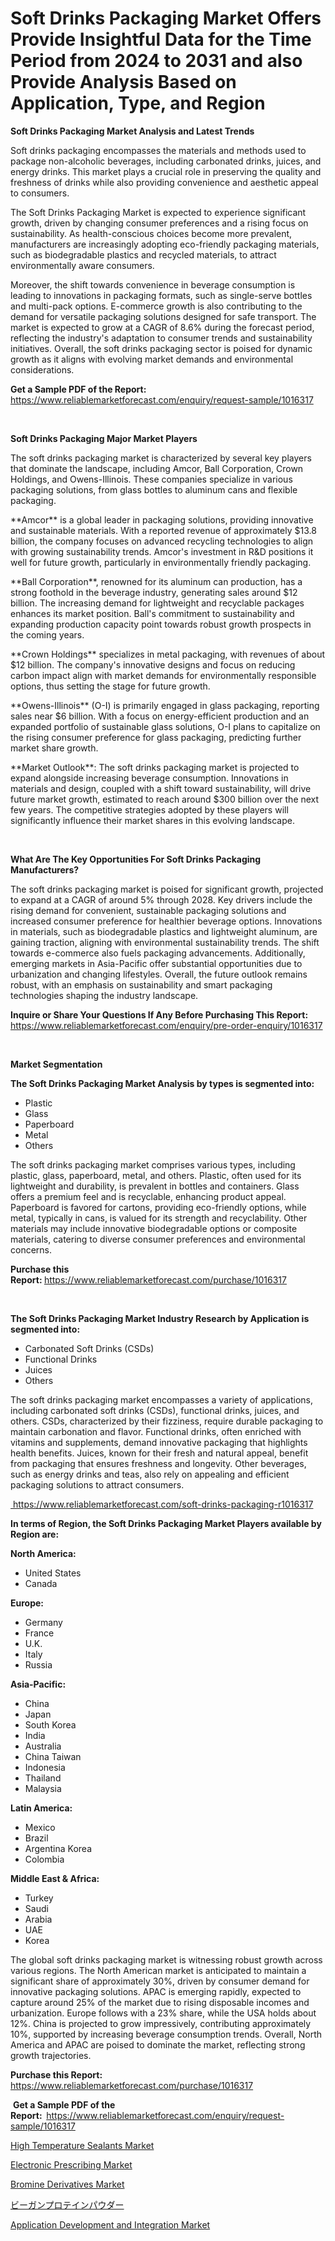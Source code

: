 <p><h1>Soft Drinks Packaging Market Offers Provide Insightful Data for the Time Period from 2024 to 2031 and also Provide Analysis Based on Application, Type, and Region</h1></p><p><strong>Soft Drinks Packaging Market Analysis and Latest Trends</strong></p>
<p><p>Soft drinks packaging encompasses the materials and methods used to package non-alcoholic beverages, including carbonated drinks, juices, and energy drinks. This market plays a crucial role in preserving the quality and freshness of drinks while also providing convenience and aesthetic appeal to consumers.</p><p>The Soft Drinks Packaging Market is expected to experience significant growth, driven by changing consumer preferences and a rising focus on sustainability. As health-conscious choices become more prevalent, manufacturers are increasingly adopting eco-friendly packaging materials, such as biodegradable plastics and recycled materials, to attract environmentally aware consumers. </p><p>Moreover, the shift towards convenience in beverage consumption is leading to innovations in packaging formats, such as single-serve bottles and multi-pack options. E-commerce growth is also contributing to the demand for versatile packaging solutions designed for safe transport. The market is expected to grow at a CAGR of 8.6% during the forecast period, reflecting the industry's adaptation to consumer trends and sustainability initiatives. Overall, the soft drinks packaging sector is poised for dynamic growth as it aligns with evolving market demands and environmental considerations.</p></p>
<p><strong>Get a Sample PDF of the Report:&nbsp;</strong> <a href="https://www.reliablemarketforecast.com/enquiry/request-sample/1016317?utm_campaign=1082&utm_medium=2&utm_source=Github&utm_content=ia&utm_term=14112024&utm_id=soft-drinks-packaging">https://www.reliablemarketforecast.com/enquiry/request-sample/1016317</a></p>
<p>&nbsp;</p>
<p><strong>Soft Drinks Packaging Major Market Players</strong></p>
<p><p>The soft drinks packaging market is characterized by several key players that dominate the landscape, including Amcor, Ball Corporation, Crown Holdings, and Owens-Illinois. These companies specialize in various packaging solutions, from glass bottles to aluminum cans and flexible packaging.</p><p>**Amcor** is a global leader in packaging solutions, providing innovative and sustainable materials. With a reported revenue of approximately $13.8 billion, the company focuses on advanced recycling technologies to align with growing sustainability trends. Amcor's investment in R&D positions it well for future growth, particularly in environmentally friendly packaging.</p><p>**Ball Corporation**, renowned for its aluminum can production, has a strong foothold in the beverage industry, generating sales around $12 billion. The increasing demand for lightweight and recyclable packages enhances its market position. Ball's commitment to sustainability and expanding production capacity point towards robust growth prospects in the coming years.</p><p>**Crown Holdings** specializes in metal packaging, with revenues of about $12 billion. The company's innovative designs and focus on reducing carbon impact align with market demands for environmentally responsible options, thus setting the stage for future growth.</p><p>**Owens-Illinois** (O-I) is primarily engaged in glass packaging, reporting sales near $6 billion. With a focus on energy-efficient production and an expanded portfolio of sustainable glass solutions, O-I plans to capitalize on the rising consumer preference for glass packaging, predicting further market share growth.</p><p>**Market Outlook**: The soft drinks packaging market is projected to expand alongside increasing beverage consumption. Innovations in materials and design, coupled with a shift toward sustainability, will drive future market growth, estimated to reach around $300 billion over the next few years. The competitive strategies adopted by these players will significantly influence their market shares in this evolving landscape.</p></p>
<p>&nbsp;</p>
<p><strong>What Are The Key Opportunities For Soft Drinks Packaging Manufacturers?</strong></p>
<p><p>The soft drinks packaging market is poised for significant growth, projected to expand at a CAGR of around 5% through 2028. Key drivers include the rising demand for convenient, sustainable packaging solutions and increased consumer preference for healthier beverage options. Innovations in materials, such as biodegradable plastics and lightweight aluminum, are gaining traction, aligning with environmental sustainability trends. The shift towards e-commerce also fuels packaging advancements. Additionally, emerging markets in Asia-Pacific offer substantial opportunities due to urbanization and changing lifestyles. Overall, the future outlook remains robust, with an emphasis on sustainability and smart packaging technologies shaping the industry landscape.</p></p>
<p><strong>Inquire or Share Your Questions If Any Before Purchasing This Report:</strong> <a href="https://www.reliablemarketforecast.com/enquiry/pre-order-enquiry/1016317?utm_campaign=1082&utm_medium=2&utm_source=Github&utm_content=ia&utm_term=14112024&utm_id=soft-drinks-packaging">https://www.reliablemarketforecast.com/enquiry/pre-order-enquiry/1016317</a></p>
<p>&nbsp;</p>
<p><strong>Market Segmentation</strong></p>
<p><strong>The Soft Drinks Packaging Market Analysis by types is segmented into:</strong></p>
<p><ul><li>Plastic</li><li>Glass</li><li>Paperboard</li><li>Metal</li><li>Others</li></ul></p>
<p><p>The soft drinks packaging market comprises various types, including plastic, glass, paperboard, metal, and others. Plastic, often used for its lightweight and durability, is prevalent in bottles and containers. Glass offers a premium feel and is recyclable, enhancing product appeal. Paperboard is favored for cartons, providing eco-friendly options, while metal, typically in cans, is valued for its strength and recyclability. Other materials may include innovative biodegradable options or composite materials, catering to diverse consumer preferences and environmental concerns.</p></p>
<p><strong>Purchase this Report:&nbsp;</strong><a href="https://www.reliablemarketforecast.com/purchase/1016317?utm_campaign=1082&utm_medium=2&utm_source=Github&utm_content=ia&utm_term=14112024&utm_id=soft-drinks-packaging">https://www.reliablemarketforecast.com/purchase/1016317</a></p>
<p>&nbsp;</p>
<p><strong>The Soft Drinks Packaging Market Industry Research by Application is segmented into:</strong></p>
<p><ul><li>Carbonated Soft Drinks (CSDs)</li><li>Functional Drinks</li><li>Juices</li><li>Others</li></ul></p>
<p><p>The soft drinks packaging market encompasses a variety of applications, including carbonated soft drinks (CSDs), functional drinks, juices, and others. CSDs, characterized by their fizziness, require durable packaging to maintain carbonation and flavor. Functional drinks, often enriched with vitamins and supplements, demand innovative packaging that highlights health benefits. Juices, known for their fresh and natural appeal, benefit from packaging that ensures freshness and longevity. Other beverages, such as energy drinks and teas, also rely on appealing and efficient packaging solutions to attract consumers.</p></p>
<p><a href="https://www.reliablemarketforecast.com/soft-drinks-packaging-r1016317?utm_campaign=1082&utm_medium=2&utm_source=Github&utm_content=ia&utm_term=14112024&utm_id=soft-drinks-packaging">&nbsp;https://www.reliablemarketforecast.com/soft-drinks-packaging-r1016317</a></p>
<p><strong>In terms of Region, the Soft Drinks Packaging Market Players available by Region are:</strong></p>
<p>
    <p> <strong> North America: </strong>
        <ul>
            <li>United States</li>
            <li>Canada</li>
        </ul>
        </p> 
    <p> <strong> Europe: </strong>
        <ul>
            <li>Germany</li>
            <li>France</li>
            <li>U.K.</li>
            <li>Italy</li>
            <li>Russia</li>
        </ul>
        </p> 
    <p> <strong> Asia-Pacific: </strong>
        <ul>
            <li>China</li>
            <li>Japan</li>
            <li>South Korea</li>
            <li>India</li>
            <li>Australia</li>
            <li>China Taiwan</li>
            <li>Indonesia</li>
            <li>Thailand</li>
            <li>Malaysia</li>
        </ul>
        </p> 
    <p> <strong> Latin America: </strong>
        <ul>
            <li>Mexico</li>
            <li>Brazil</li>
            <li>Argentina Korea</li>
            <li>Colombia</li>
        </ul>
        </p> 
    <p> <strong> Middle East & Africa: </strong>
        <ul>
            <li>Turkey</li>
            <li>Saudi</li>
            <li>Arabia</li>
            <li>UAE</li>
            <li>Korea</li>
        </ul>
    </p>
    </p>
<p><p>The global soft drinks packaging market is witnessing robust growth across various regions. The North American market is anticipated to maintain a significant share of approximately 30%, driven by consumer demand for innovative packaging solutions. APAC is emerging rapidly, expected to capture around 25% of the market due to rising disposable incomes and urbanization. Europe follows with a 23% share, while the USA holds about 12%. China is projected to grow impressively, contributing approximately 10%, supported by increasing beverage consumption trends. Overall, North America and APAC are poised to dominate the market, reflecting strong growth trajectories.</p></p>
<p><strong>Purchase this Report: </strong><a href="https://www.reliablemarketforecast.com/purchase/1016317?utm_campaign=1082&utm_medium=2&utm_source=Github&utm_content=ia&utm_term=14112024&utm_id=soft-drinks-packaging">https://www.reliablemarketforecast.com/purchase/1016317</a></p>
<p>&nbsp;<strong>Get a Sample PDF of the Report:&nbsp;&nbsp;</strong><a href="https://www.reliablemarketforecast.com/enquiry/request-sample/1016317?utm_campaign=1082&utm_medium=2&utm_source=Github&utm_content=ia&utm_term=14112024&utm_id=soft-drinks-packaging">https://www.reliablemarketforecast.com/enquiry/request-sample/1016317</a></p>
<p><strong></strong></p>
<p><p><a href="https://www.linkedin.com/pulse/exploring-high-temperature-sealants-market-dynamics-revenue-8fcxc?utm_campaign=1082&utm_medium=2&utm_source=Github&utm_content=ia&utm_term=14112024&utm_id=soft-drinks-packaging">High Temperature Sealants Market</a></p><p><a href="https://issuu.com/reportprime-2/docs/electronic-prescribing-market-size-_ccf5ec34200bbc?utm_campaign=1082&utm_medium=2&utm_source=Github&utm_content=ia&utm_term=14112024&utm_id=soft-drinks-packaging">Electronic Prescribing Market</a></p><p><a href="https://www.linkedin.com/pulse/strategic-roadmap-global-bromine-derivatives-market-insights-bjpsc?utm_campaign=1082&utm_medium=2&utm_source=Github&utm_content=ia&utm_term=14112024&utm_id=soft-drinks-packaging">Bromine Derivatives Market</a></p><p><a href="https://github.com/lababdou/Market-Research-Report-List-6/blob/main/805431424028.md?utm_campaign=1082&utm_medium=2&utm_source=Github&utm_content=ia&utm_term=14112024&utm_id=soft-drinks-packaging">ビーガンプロテインパウダー</a></p><p><a href="https://issuu.com/reportprime-2/docs/application-development-and-integra_20b8cb627bbad7?utm_campaign=1082&utm_medium=2&utm_source=Github&utm_content=ia&utm_term=14112024&utm_id=soft-drinks-packaging">Application Development and Integration Market</a></p></p>